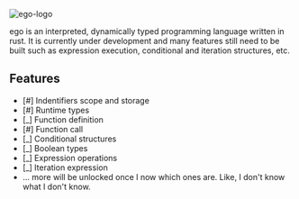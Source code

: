 ![ego-logo](https://github.com/noreplydev/ego/assets/99766455/cb38124b-e058-493c-8ea4-08a3788cfa85)

ego is an interpreted, dynamically typed programming language written in rust. It is currently under development and many features still need to be built such as expression execution, conditional and iteration structures, etc.

## Features

- [#] Indentifiers scope and storage
- [#] Runtime types
- [_] Function definition
- [#] Function call
- [_] Conditional structures
- [_] Boolean types
- [_] Expression operations
- [_] Iteration expression
- ... more will be unlocked once I now which ones are. Like, I don't know what I don't know.
